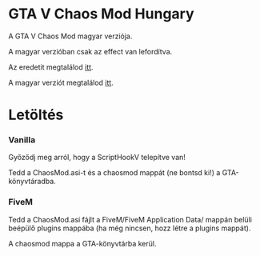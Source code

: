 # GTA V Chaos Mod Hungary
A GTA V Chaos Mod magyar verziója.

A magyar verzióban csak az effect van lefordítva.

Az eredetit megtalálod [itt](https://www.gta5-mods.com/scripts/chaos-mod-v-beta).

A magyar verziót megtalálod [itt](https://www.gta5-mods.com/scripts/chaos-mod-v-beta).

# Letöltés
### Vanilla

Győződj meg arról, hogy a ScriptHookV telepítve van!

Tedd a ChaosMod.asi-t és a chaosmod mappát (ne bontsd ki!) a GTA-könyvtáradba.

### FiveM

Tedd a ChaosMod.asi fájlt a FiveM/FiveM Application Data/ mappán belüli beépülő plugins mappába (ha még nincsen, hozz létre a plugins mappát).

A chaosmod mappa a GTA-könyvtárba kerül.
